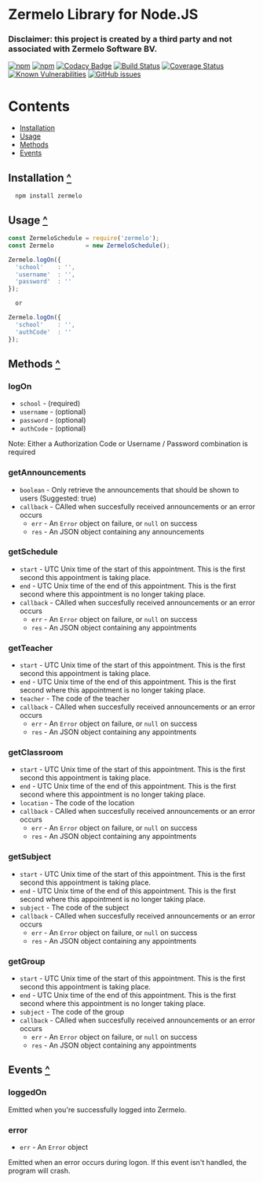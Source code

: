 # Zermelo Library for Node.JS

### Disclaimer: this project is created by a third party and not associated with Zermelo Software BV.

[![npm](https://img.shields.io/npm/v/zermelo.svg?style=flat-square)](https://www.npmjs.com/package/zermelo)
[![npm](https://img.shields.io/npm/l/zermelo.svg?style=flat-square)](https://github.com/mvegter/node-zermelo/blob/master/LICENSE)
[![Codacy Badge](https://api.codacy.com/project/badge/Grade/cc95bbd165834373ab34938416d03c33?style=flat-square)](https://www.codacy.com/app/mvegter/node-zermelo?utm_source=github.com&amp;utm_medium=referral&amp;utm_content=mvegter/node-zermelo&amp;utm_campaign=Badge_Grade)
[![Build Status](https://travis-ci.org/mvegter/node-zermelo.svg?branch=master&style=flat-square)](https://travis-ci.org/mvegter/node-zermelo)
[![Coverage Status](https://coveralls.io/repos/github/mvegter/node-zermelo/badge.svg?branch=master)](https://coveralls.io/github/mvegter/node-zermelo?branch=master&style=)
[![Known Vulnerabilities](https://snyk.io/test/github/mvegter/node-zermelo/badge.svg?style=flat-square)](https://snyk.io/test/github/mvegter/node-zermelo)
[![GitHub issues](https://img.shields.io/github/issues/mvegter/node-zermelo.svg?style=flat-square)](https://github.com/mvegter/node-zermelo/issues)

# Contents
- [Installation](#installation-)
- [Usage](#usage-)
- [Methods](#methods-)
- [Events](#events-)

## Installation [^](#contents)
```
  npm install zermelo
```

## Usage [^](#contents)

```javascript
const ZermeloSchedule = require('zermelo');
const Zermelo         = new ZermeloSchedule();

Zermelo.logOn({
  'school'    : '', 
  'username'  : '',
  'password'  : ''
});

  or

Zermelo.logOn({
  'school'    : '', 
  'authCode'  : ''
});
```

## Methods [^](#contents)
### logOn
- `school` - (required) 
- `username` - (optional)
- `password` - (optional)
- `authCode` - (optional)

Note: Either a Authorization Code or Username / Password combination is required

### getAnnouncements
- `boolean` - Only retrieve the announcements that should be shown to users (Suggested: true)
- `callback` - CAlled when succesfully received announcements or an error occurs
  - `err` - An `Error` object on failure, or `null` on success
  - `res` - An JSON object containing any announcements

### getSchedule
- `start` - UTC Unix time of the start of this appointment. This is the first second this appointment is taking place.
- `end` - UTC Unix time of the end of this appointment. This is the first second where this appointment is no longer taking place.
- `callback` - CAlled when succesfully received announcements or an error occurs
  - `err` - An `Error` object on failure, or `null` on success
  - `res` - An JSON object containing any appointments

### getTeacher
- `start` - UTC Unix time of the start of this appointment. This is the first second this appointment is taking place.
- `end` - UTC Unix time of the end of this appointment. This is the first second where this appointment is no longer taking place.
- `teacher` - The code of the teacher
- `callback` - CAlled when succesfully received announcements or an error occurs
  - `err` - An `Error` object on failure, or `null` on success
  - `res` - An JSON object containing any appointments

### getClassroom
- `start` - UTC Unix time of the start of this appointment. This is the first second this appointment is taking place.
- `end` - UTC Unix time of the end of this appointment. This is the first second where this appointment is no longer taking place.
- `location` - The code of the location
- `callback` - CAlled when succesfully received announcements or an error occurs
  - `err` - An `Error` object on failure, or `null` on success
  - `res` - An JSON object containing any appointments

### getSubject
- `start` - UTC Unix time of the start of this appointment. This is the first second this appointment is taking place.
- `end` - UTC Unix time of the end of this appointment. This is the first second where this appointment is no longer taking place.
- `subject` - The code of the subject
- `callback` - CAlled when succesfully received announcements or an error occurs
  - `err` - An `Error` object on failure, or `null` on success
  - `res` - An JSON object containing any appointments
  
### getGroup
- `start` - UTC Unix time of the start of this appointment. This is the first second this appointment is taking place.
- `end` - UTC Unix time of the end of this appointment. This is the first second where this appointment is no longer taking place.
- `subject` - The code of the group
- `callback` - CAlled when succesfully received announcements or an error occurs
  - `err` - An `Error` object on failure, or `null` on success
  - `res` - An JSON object containing any appointments
  
## Events [^](#contents)
### loggedOn
Emitted when you're successfully logged into Zermelo.

### error
- `err` - An `Error` object

Emitted when an error occurs during logon. If this event isn't handled, the program will crash.
